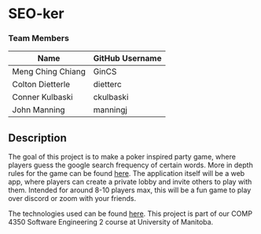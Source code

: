 # SEO-ker

### Team Members

| Name              | GitHub Username |
| ----------------- | --------------- |
| Meng Ching Chiang | GinCS           |
| Colton Dietterle  | dietterc        |
| Conner Kulbaski   | ckulbaski       |
| John Manning      | manningj        |

## Description

The goal of this project is to make a poker inspired party game, where players guess the google search frequency of certain words. More in depth rules for the game can be found [here](https://github.com/dietterc/SEO-ker/wiki/Rules). The application itself will be a web app, where players can create a private lobby and invite others to play with them. Intended for around 8-10 players max, this will be a fun game to play over discord or zoom with your friends. 

The technologies used can be found [here](https://github.com/dietterc/SEO-ker/wiki/Language-and-Technologies). This project is part of our COMP 4350 Software Engineering 2 course at University of Manitoba. 


